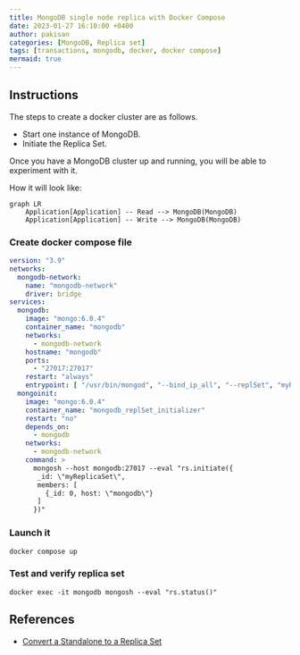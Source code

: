 ```yaml
---
title: MongoDB single node replica with Docker Compose
date: 2023-01-27 16:10:00 +0400
author: pakisan
categories: [MongoDB, Replica set]
tags: [transactions, mongodb, docker, docker compose]
mermaid: true
---
```


## Instructions

The steps to create a docker cluster are as follows.
- Start one instance of MongoDB.
- Initiate the Replica Set.

Once you have a MongoDB cluster up and running, you will be able to experiment with it.

How it will look like:

```mermaid
graph LR
    Application[Application] -- Read --> MongoDB(MongoDB)
    Application[Application] -- Write --> MongoDB(MongoDB)
```

### Create docker compose file
```yaml
version: "3.9"
networks:
  mongodb-network:
    name: "mongodb-network"
    driver: bridge
services:
  mongodb:
    image: "mongo:6.0.4"
    container_name: "mongodb"
    networks:
      - mongodb-network
    hostname: "mongodb"
    ports:
      - "27017:27017"
    restart: "always"
    entrypoint: [ "/usr/bin/mongod", "--bind_ip_all", "--replSet", "myReplicaSet" ]
  mongoinit:
    image: "mongo:6.0.4"
    container_name: "mongodb_replSet_initializer"
    restart: "no"
    depends_on:
      - mongodb
    networks:
      - mongodb-network
    command: >
      mongosh --host mongodb:27017 --eval "rs.initiate({
       _id: \"myReplicaSet\",
       members: [
         {_id: 0, host: \"mongodb\"}
       ]
      })"
```

### Launch it
```shell
docker compose up
```

### Test and verify replica set
```shell
docker exec -it mongodb mongosh --eval "rs.status()"
```

## References
- [Convert a Standalone to a Replica Set](https://www.mongodb.com/docs/manual/tutorial/convert-standalone-to-replica-set/)

